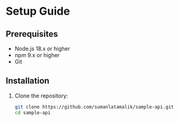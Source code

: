 # Setup Guide

## Prerequisites
- Node.js 18.x or higher
- npm 9.x or higher
- Git

## Installation
1. Clone the repository:
   ```bash
   git clone https://github.com/sumanlatamalik/sample-api.git
   cd sample-api
